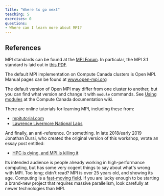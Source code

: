 ```yaml
---
Title: "Where to go next"
teaching: 5
exercises: 0
questions:
- Where can I learn more about MPI?
---
```


## References

MPI standards can be found at the <a href="https://www.mpi-forum.org/docs/">MPI Forum</a>.
In particular, the MPI 3.1 standard is laid out in 
<a href="https://www.mpi-forum.org/docs/mpi-3.1/mpi31-report.pdf">this PDF</a>.

The default MPI implementation on Compute Canada clusters is Open MPI.
Manual pages can be found at
<a href="https://www.open-mpi.org/doc/">www.open-mpi.org</a>

The default version of Open MPI may differ from one cluster to another,
but you can find what version and change it with `module` commands.
See <a href="https://docs.computecanada.ca/wiki/Utiliser_des_modules/en">Using modules</a>
at the Compute Canada documentation wiki.

There are online tutorials for learning MPI, including these from:
* <a href="https://mpitutorial.com/tutorials/">mpitutorial.com</a> 
* <a href="https://computing.llnl.gov/tutorials/mpi/">Lawrence Livermore National Labs</a>

And finally, an anti-reference.  Or something.  In late 2018/early 2019
Jonathan Dursi, who created the original version of this workshop, wrote an
essay post entitled: 

* <a href="https://www.dursi.ca/post/hpc-is-dying-and-mpi-is-killing-it.html">HPC is dying, and MPI is killing it</a>

Its intended audience is people already working in high-performance computing,
but has some very cogent things to say about what's wrong with MPI.  Too long;
didn't read?  MPI is over 25 years old, and showing its age.  Computing is a 
<a href="https://xkcd.com/1428/">fast-moving field</a>.  If you are lucky
enough to be starting a brand-new project that requires massive parallelism,
look carefully at newer technologies than MPI.
